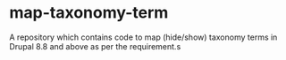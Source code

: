 # map-taxonomy-term
A repository which contains code to map (hide/show) taxonomy terms in Drupal 8.8 and above as per the requirement.s
